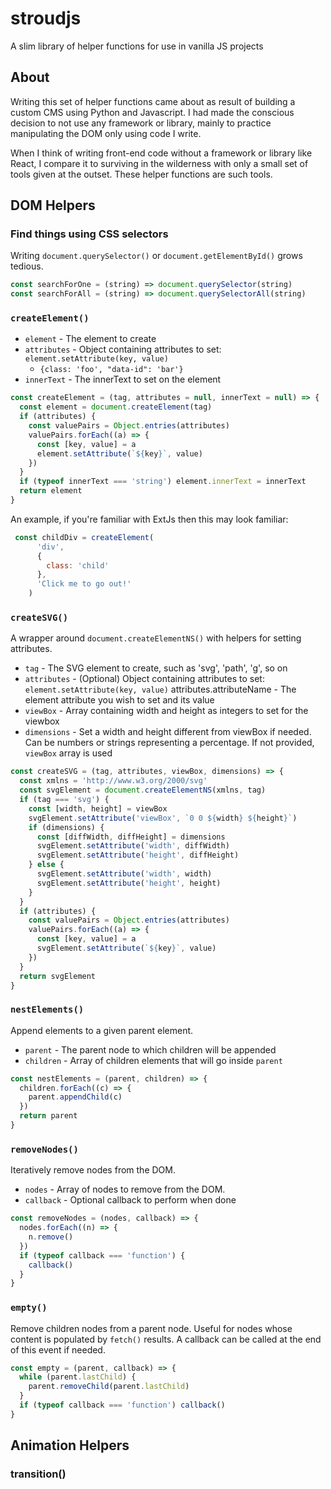 # stroudjs

A slim library of helper functions for use in vanilla JS projects

## About

Writing this set of helper functions came about as result of building a custom CMS using Python and Javascript. I had made the conscious decision to not use any framework or library, mainly to practice manipulating the DOM only using code I write.

When I think of writing front-end code without a framework or library like React, I compare it to surviving in the wilderness with only a small set of tools given at the outset. These helper functions are such tools. 

## DOM Helpers

### Find things using CSS selectors

Writing ```document.querySelector()``` or ```document.getElementById()``` grows tedious.

```javascript
const searchForOne = (string) => document.querySelector(string)
const searchForAll = (string) => document.querySelectorAll(string)
```

### `createElement()`

- `element` - The element to create
- `attributes` - Object containing attributes to set: ```element.setAttribute(key, value)```
  - `{class: 'foo', "data-id": 'bar'}`
- `innerText` - The innerText to set on the element

```javascript
const createElement = (tag, attributes = null, innerText = null) => {
  const element = document.createElement(tag)
  if (attributes) {
    const valuePairs = Object.entries(attributes)
    valuePairs.forEach((a) => {
      const [key, value] = a
      element.setAttribute(`${key}`, value)
    })
  }
  if (typeof innerText === 'string') element.innerText = innerText
  return element
}
```

An example, if you're familiar with ExtJs then this may look familiar:

```javascript
 const childDiv = createElement(
      'div',
      {
        class: 'child'
      },
      'Click me to go out!'
    )
```

### `createSVG()`

A wrapper around ```document.createElementNS()``` with helpers for setting attributes.

- `tag` - The SVG element to create, such as 'svg', 'path', 'g', so on
- `attributes` - (Optional) Object containing attributes to set: ```element.setAttribute(key, value)```
attributes.attributeName - The element attribute you wish to set and its value
- `viewBox` - Array containing width and height as integers to set for the viewbox
- `dimensions` - Set a width and height different from viewBox if needed. Can be numbers or strings representing a percentage. If not provided, ```viewBox``` array is used

```javascript
const createSVG = (tag, attributes, viewBox, dimensions) => {
  const xmlns = 'http://www.w3.org/2000/svg'
  const svgElement = document.createElementNS(xmlns, tag)
  if (tag === 'svg') {
    const [width, height] = viewBox
    svgElement.setAttribute('viewBox', `0 0 ${width} ${height}`)
    if (dimensions) {
      const [diffWidth, diffHeight] = dimensions
      svgElement.setAttribute('width', diffWidth)
      svgElement.setAttribute('height', diffHeight)
    } else {
      svgElement.setAttribute('width', width)
      svgElement.setAttribute('height', height)
    }
  }
  if (attributes) {
    const valuePairs = Object.entries(attributes)
    valuePairs.forEach((a) => {
      const [key, value] = a
      svgElement.setAttribute(`${key}`, value)
    })
  }
  return svgElement
}
```

### `nestElements()`

Append elements to a given parent element.

- `parent` - The parent node to which children will be appended
- `children` - Array of children elements that will go inside ```parent```
  
```javascript
const nestElements = (parent, children) => {
  children.forEach((c) => {
    parent.appendChild(c)
  })
  return parent
}
```

### `removeNodes()`

Iteratively remove nodes from the DOM.

- `nodes` - Array of nodes to remove from the DOM.
- `callback` - Optional callback to perform when done

```javascript
const removeNodes = (nodes, callback) => {
  nodes.forEach((n) => {
    n.remove()
  })
  if (typeof callback === 'function') {
    callback()
  }
}
```

### `empty()`

Remove children nodes from a parent node. Useful for nodes whose content is populated by ```fetch()``` results.
A callback can be called at the end of this event if needed.

```javascript
const empty = (parent, callback) => {
  while (parent.lastChild) {
    parent.removeChild(parent.lastChild)
  }
  if (typeof callback === 'function') callback()
}
```

## Animation Helpers

### transition()

